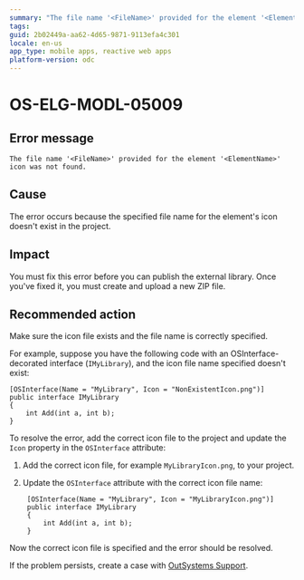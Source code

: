 ```yaml
---
summary: "The file name '<FileName>' provided for the element '<ElementName>' icon was not found."
tags:
guid: 2b02449a-aa62-4d65-9871-9113efa4c301
locale: en-us
app_type: mobile apps, reactive web apps
platform-version: odc
---
```


# OS-ELG-MODL-05009

## Error message

`The file name '<FileName>' provided for the element '<ElementName>' icon was not found.`

## Cause

The error occurs because the specified file name for the element's icon doesn't exist in the project.

## Impact

You must fix this error before you can publish the external library. Once you've fixed it, you must create and upload a new ZIP file.

## Recommended action

Make sure the icon file exists and the file name is correctly specified. 

For example, suppose you have the following code with an OSInterface-decorated interface (`IMyLibrary`), and the icon file name specified doesn't exist:

    [OSInterface(Name = "MyLibrary", Icon = "NonExistentIcon.png")]
    public interface IMyLibrary
    {
        int Add(int a, int b);
    }

To resolve the error, add the correct icon file to the project and update the `Icon` property in the `OSInterface` attribute:

1. Add the correct icon file, for example `MyLibraryIcon.png`, to your project.
1. Update the `OSInterface` attribute with the correct icon file name:

        [OSInterface(Name = "MyLibrary", Icon = "MyLibraryIcon.png")]
        public interface IMyLibrary
        {
            int Add(int a, int b);
        }

Now the correct icon file is specified and the error should be resolved.

If the problem persists, create a case with [OutSystems Support](https://www.outsystems.com/support/portal/open-support-case?ErrorCode=OS-ELG-MODL-05009).
